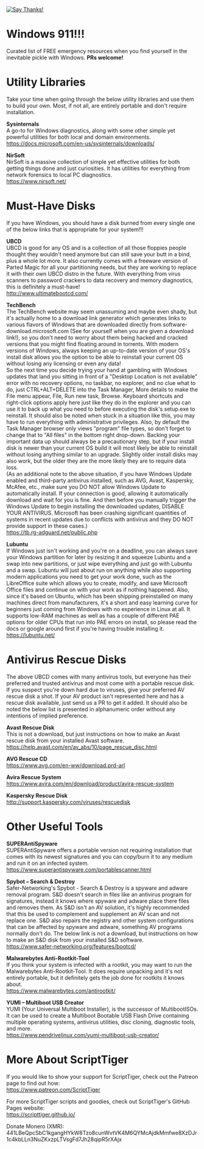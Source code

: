 [![Say Thanks!](https://img.shields.io/badge/Say%20Thanks-!-1EAEDB.svg)](https://saythanks.io/to/ScriptTiger)

# Windows 911!!!  
Curated list of FREE emergency resources when you find yourself in the inevitable pickle with Windows. **PRs welcome!**

# Utility Libraries  
Take your time when going through the below utility libraries and use them to build your own. Most, if not all, are entirely portable and don't require installation.

**Sysinternals**  
A go-to for Windows diagnostics, along with some other simple yet powerful utilities for both local and domain environments.  
https://docs.microsoft.com/en-us/sysinternals/downloads/

**NirSoft**  
NirSoft is a massive collection of simple yet effective utilities for both getting things done and just curiosities. It has utilities for everything from network forensics to local PC diagnostics.  
https://www.nirsoft.net/

# Must-Have Disks  
If you have Windows, you should have a disk burned from every single one of the below links that is appropriate for your system!!!

**UBCD**  
UBCD is good for any OS and is a collection of all those floppies people thought they wouldn't need anymore but can still save your butt in a bind, plus a whole lot more. It also currently comes with a freeware version of Parted Magic for all your partitioning needs, but they are working to replace it with their own UBCD distro in the future. With everything from virus scanners to password crackers to data recovery and memory diagnostics, this is definitely a must-have!  
http://www.ultimatebootcd.com/

**TechBench**  
The TechBench website may seem unassuming and maybe even shady, but it's actually home to a download link generator which generates links to various flavors of Windows that are downloaded directly from software-download.microsoft.com (See for yourself when you are given a download link!), so you don't need to worry about them being hacked and cracked versions that you might find floating around in torrents. With modern versions of Windows, always keeping an up-to-date version of your OS's install disk allows you the option to be able to reinstall your current OS without losing any licensing or even any data!  
So the next time you decide trying your hand at gambling with Windows updates that land you sitting in front of a "Desktop Location is not available" error with no recovery options, no taskbar, no explorer, and no clue what to do, just CTRL+ALT+DELETE into the Task Manager, More details to make the File menu appear, File, Run new task, Browse. Keyboard shortcuts and right-click options apply here just like they do in the explorer and you can use it to back up what you need to before executing the disk's setup.exe to reinstall. It should also be noted when stuck in a situation like this, you may have to run everything with administrative privileges. Also, by default the Task Manager browser only views "program" file types, so don't forget to change that to "All files" in the bottom right drop-down. Backing your important data up should always be a precautionary step, but if your install disk is newer than your current OS build it will most likely be able to reinstall without losing anything similar to an upgrade. Slightly older install disks may also work, but the older they are the more likely they are to require data loss.  
(As an additional note to the above situation, if you have Windows Update enabled and third-party antivirus installed, such as AVG, Avast, Kaspersky, McAfee, etc., make sure you DO NOT allow Windows Update to automatically install. If your connection is good, allowing it automatically download and wait for you is fine. And then before you manually trigger the Windows Update to begin installing the downloaded updates, DISABLE YOUR ANTIVIRUS. Microsoft has been crashing significant quantities of systems in recent updates due to conflicts with antivirus and they DO NOT provide support in these cases.)  
https://tb.rg-adguard.net/public.php

**Lubuntu**  
If Windows just isn't working and you're on a deadline, you can always save your Windows partition for later by resizing it and squeeze Lubuntu and a swap into new partitions, or just wipe everything and just go with Lubuntu and a swap. Lubuntu will just about run on anything while also supporting modern applications you need to get your work done, such as the LibreOffice suite which allows you to create, modify, and save Microsoft Office files and continue on with your work as if nothing happened. Also, since it's based on Ubuntu, which has been shipping preinstalled on many machines direct from manufacturers, it's a short and easy learning curve for beginners just coming from Windows with no experience in Linux at all. It supports low-RAM machines as well as has a couple of different PAE options for older CPUs that run into PAE errors on install, so please read the docs or google around first if you're having trouble installing it.  
https://lubuntu.net/

# Antivirus Rescue Disks  
The above UBCD comes with many antivirus tools, but everyone has their preferred and trusted antivirus and most come with a portable rescue disk. If you suspect you're down hard due to viruses, give your preferred AV rescue disk a shot. If your AV product isn't represented here and has a rescue disk available, just send us a PR to get it added. It should also be noted the below list is presented in alphanumeric order without any intentions of implied preference.

**Avast Rescue Disk**  
This is not a download, but just instructions on how to make an Avast rescue disk from your installed Avast software.  
https://help.avast.com/en/av_abs/10/page_rescue_disc.html

**AVG Rescue CD**  
https://www.avg.com/en-ww/download.prd-arl

**Avira Rescue System**  
https://www.avira.com/en/download/product/avira-rescue-system

**Kaspersky Rescue Disk**  
http://support.kaspersky.com/viruses/rescuedisk

# Other Useful Tools

**SUPERAntiSpyware**  
SUPERAntiSpyware offers a portable version not requiring installation that comes with its newest signatures and you can copy/burn it to any medium and run it on an infected system.  
https://www.superantispyware.com/portablescanner.html

**Spybot – Search & Destroy**  
Safer-Networking's Spybot - Search & Destroy is a spyware and adware removal program. S&D doesn't search in files like an antivirus program for signatures, instead it knows where spyware and adware place there files and removes them. As S&D isn't an AV solution, it's highly recommended that this be used to complement and supplement an AV scan and not replace one. S&D also repairs the registry and other system configurations that can be affected by spyware and adware, something AV programs normally don't do. The below link is not a download, but instructions on how to make an S&D disk from your installed S&D software.  
https://www.safer-networking.org/features/bootcd/

**Malwarebytes Anti-Rootkit-Tool**  
If you think your system is infected with a rootkit, you may want to run the Malwarebytes Anti-Rootkit-Tool. It does require unpacking and it's not entirely portable, but it definitely gets the job done for rootkits it knows about.  
https://www.malwarebytes.com/antirootkit/

**YUMI – Multiboot USB Creator**  
YUMI (Your Universal Multiboot Installer), is the successor of MultibootISOs. It can be used to create a Multiboot Bootable USB Flash Drive containing multiple operating systems, antivirus utilities, disc cloning, diagnostic tools, and more.  
https://www.pendrivelinux.com/yumi-multiboot-usb-creator/

# More About ScriptTiger

If you would like to show your support for ScriptTiger, check out the Patreon page to find out how:  
https://www.patreon.com/ScriptTiger

For more ScriptTiger scripts and goodies, check out ScriptTiger's GitHub Pages website:  
https://scripttiger.github.io/

Donate Monero (XMR): 441LBeQpcSbC1kgangHYkW8Tzo8cunWvtVK4M6QYMcAjdkMmfwe8XzDJr1c4kbLLn3NuZKxzpLTVsgFd7Jh28qipR5rXAjx
